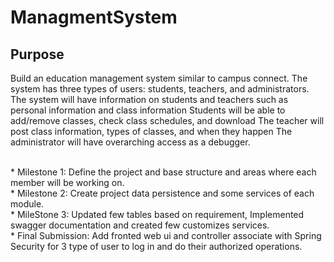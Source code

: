 # ManagmentSystem

## Purpose

Build an education management system similar to campus connect. The system has three types of users: students, teachers,
and administrators. The system will have information on students and teachers such as personal information and class
information
Students will be able to add/remove classes, check class schedules, and download
The teacher will post class information, types of classes, and when they happen
The administrator will have overarching access as a debugger.

<br>
* Milestone 1: Define the project and base structure and areas where each member will be working on.<br />
* Milestone 2: Create project data persistence and some services of each module.<br />
* MileStone 3: Updated few tables based on requirement, Implemented swagger documentation and created few customizes services.<br />
* Final Submission: Add fronted web ui and controller associate with Spring Security for 3 type of user to log in and do their authorized operations.
